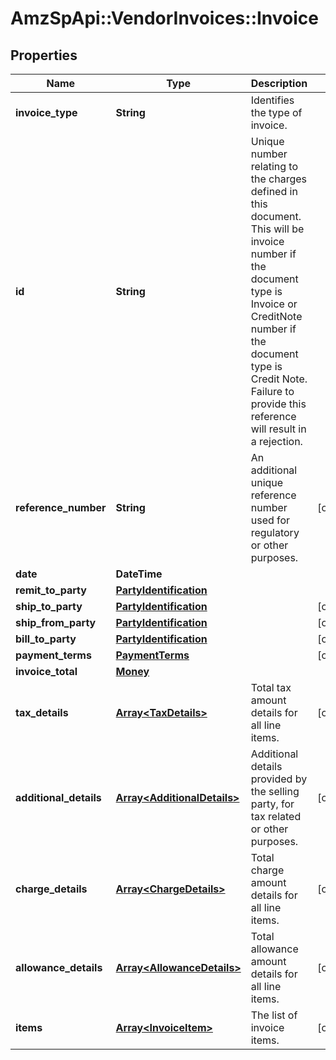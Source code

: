 # AmzSpApi::VendorInvoices::Invoice

## Properties
Name | Type | Description | Notes
------------ | ------------- | ------------- | -------------
**invoice_type** | **String** | Identifies the type of invoice. | 
**id** | **String** | Unique number relating to the charges defined in this document. This will be invoice number if the document type is Invoice or CreditNote number if the document type is Credit Note. Failure to provide this reference will result in a rejection. | 
**reference_number** | **String** | An additional unique reference number used for regulatory or other purposes. | [optional] 
**date** | **DateTime** |  | 
**remit_to_party** | [**PartyIdentification**](PartyIdentification.md) |  | 
**ship_to_party** | [**PartyIdentification**](PartyIdentification.md) |  | [optional] 
**ship_from_party** | [**PartyIdentification**](PartyIdentification.md) |  | [optional] 
**bill_to_party** | [**PartyIdentification**](PartyIdentification.md) |  | [optional] 
**payment_terms** | [**PaymentTerms**](PaymentTerms.md) |  | [optional] 
**invoice_total** | [**Money**](Money.md) |  | 
**tax_details** | [**Array&lt;TaxDetails&gt;**](TaxDetails.md) | Total tax amount details for all line items. | [optional] 
**additional_details** | [**Array&lt;AdditionalDetails&gt;**](AdditionalDetails.md) | Additional details provided by the selling party, for tax related or other purposes. | [optional] 
**charge_details** | [**Array&lt;ChargeDetails&gt;**](ChargeDetails.md) | Total charge amount details for all line items. | [optional] 
**allowance_details** | [**Array&lt;AllowanceDetails&gt;**](AllowanceDetails.md) | Total allowance amount details for all line items. | [optional] 
**items** | [**Array&lt;InvoiceItem&gt;**](InvoiceItem.md) | The list of invoice items. | [optional] 

